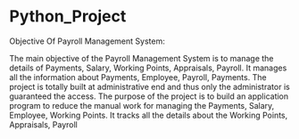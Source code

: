# Python_Project

Objective Of Payroll Management System:

The main objective of the Payroll Management System is to manage the details of Payments, Salary, Working Points, Appraisals, Payroll. It manages all the information about Payments, Employee, Payroll, Payments. The project is totally built at administrative end and thus only the administrator is guaranteed the access. The purpose of the project is to build an application program to reduce the manual work for managing the Payments, Salary, Employee, Working Points. It tracks all the details about the Working Points, Appraisals, Payroll

